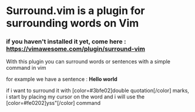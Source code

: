 # Surround.vim is a plugin for surrounding words on Vim

### if you haven't installed it yet, come here : https://vimawesome.com/plugin/surround-vim

<p class="text-center">With this plugin you can surround words or sentences with a simple command in vim</p>

for example we have a sentence : **Hello world** 

if i want to surround it with [color=#3bfe02]double quotation[/color] marks, i start by placing my cursor on the word and i will use the [color=#fe0202]yss"[/color] command
